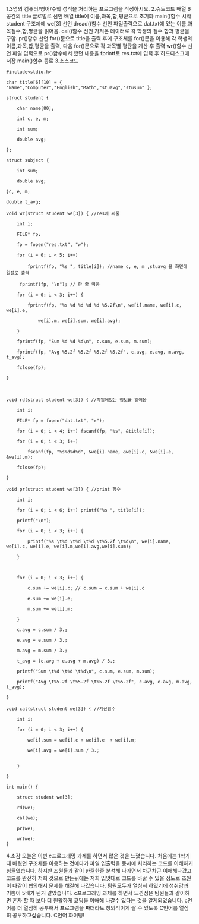 1.3명의 컴퓨터/영어/수학 성적을 처리하는 프로그램을 작성하시오.
2.슈도코드
배열 6공간의 title 글로벌로 선언
배열 title에 이름,과목,합,평균으로 초기화
main()함수 시작
student 구조체에 we[3] 선언
dread()함수 선언 파일출력으로 dat.txt에 있는 이름,과목점수,합,평균을 읽어옴.
cal()함수 선언 가져온 데이터로 각 학생의 점수 합과 평균을 구함.
pr()함수 선언 for()문으로 title을 출력 후에 구조체를 for()문을 이용해
각 학생의 이름,과목,합,평균을 출력, 다음 for()문으로 각 과목별 평균을 계산 후 출력
wr()함수 선언 파일 입력으로 pr()함수에서 했던 내용을 fprintf로 res.txt에 입력 후
하드디스크에 저장
main()함수 종료
3.소스코드
```
#include<stdio.h> 

char title[6][10] = { "Name","Computer","English","Math","stuavg","stusum" }; 

struct student { 

    char name[80]; 

    int c, e, m; 

    int sum; 

    double avg; 

}; 

struct subject { 

    int sum; 

    double avg; 

}c, e, m; 

double t_avg; 

void wr(struct student we[3]) { //res에 써줌 

    int i; 

    FILE* fp; 

    fp = fopen("res.txt", "w"); 

    for (i = 0; i < 5; i++) 

        fprintf(fp, "%s ", title[i]); //name c, e, m ,stuavg 을 화면에 일렬로 출력 

     fprintf(fp, "\n"); // 한 줄 띄움 

    for (i = 0; i < 3; i++) { 

        fprintf(fp, "%s %d %d %d %d %5.2f\n", we[i].name, we[i].c, we[i].e, 

            we[i].m, we[i].sum, we[i].avg); 

    } 

    fprintf(fp, "Sum %d %d %d\n", c.sum, e.sum, m.sum); 

    fprintf(fp, "Avg %5.2f %5.2f %5.2f %5.2f", c.avg, e.avg, m.avg, t_avg); 

    fclose(fp); 

} 

  

void rd(struct student we[3]) { //파일에있는 정보를 읽어옴 

    int i; 

    FILE* fp = fopen("dat.txt", "r"); 

    for (i = 0; i < 4; i++) fscanf(fp, "%s", &title[i]); 

    for (i = 0; i < 3; i++) 

        fscanf(fp, "%s%d%d%d", &we[i].name, &we[i].c, &we[i].e, &we[i].m); 

    fclose(fp); 

} 

void pr(struct student we[3]) { //print 함수 

    int i; 

    for (i = 0; i < 6; i++) printf("%s ", title[i]); 

    printf("\n"); 

    for (i = 0; i < 3; i++) { 

        printf("%s \t%d \t%d \t%d \t%5.2f \t%d\n", we[i].name, we[i].c, we[i].e, we[i].m,we[i].avg,we[i].sum); 

    } 

  

    for (i = 0; i < 3; i++) { 

        c.sum += we[i].c; // c.sum = c.sum + we[i].c 

        e.sum += we[i].e; 

        m.sum += we[i].m; 

    } 

    c.avg = c.sum / 3.; 

    e.avg = e.sum / 3.; 

    m.avg = m.sum / 3.; 

    t_avg = (c.avg + e.avg + m.avg) / 3.; 

    printf("Sum \t%d \t%d \t%d\n", c.sum, e.sum, m.sum); 

    printf("Avg \t%5.2f \t%5.2f \t%5.2f \t%5.2f", c.avg, e.avg, m.avg, t_avg); 

} 

void cal(struct student we[3]) { //계산함수 

    int i; 

    for (i = 0; i < 3; i++) { 

        we[i].sum = we[i].c + we[i].e  + we[i].m; 

        we[i].avg = we[i].sum / 3.; 

  
    } 

} 

int main() { 

    struct student we[3]; 

    rd(we); 

    cal(we); 

    pr(we); 

    wr(we); 
} 
```
4.소감
오늘은 이번 c프로그래밍 과제를 하면서 많은 것을 느꼈습니다.
처음에는 1학기 때 배웠던 구조체를 이용하는 것에다가 파일 입출력을 동시에 처리하는 코드를 이해하기 힘들었습니다.
하지만 조원들과 같이 한줄한줄 분석해 나가면서 차근차근 이해해나갔고 코드를 완전히 저희 것으로 만든뒤에는 
저희 입맛대로 코드를 바꿀 수 있을 정도로 조원이 다같이 협의해서 문제를 해결해 나갔습니다. 
팀원모두가 열심히 하였기에 성취감과 기쁨이 5배가 된거 같았습니다.
c프로그래밍 과제를 하면서 느낀점은 팀원들과 같이하면 혼자 할 때 보다 더 원활하게 코딩을 이해해 나갈수 있다는 것을 알게되었습니다. 
c언어를 더 열심히 공부해서 프로그램을 짜더라도 창의적이게 짤 수 있도록 C언어를 열심히 공부하고싶습니다. C언어 화이팅!

